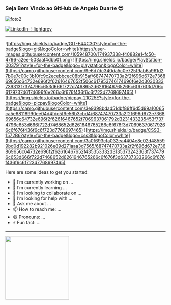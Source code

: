### Seja Bem Vindo ao GitHub de Angelo Duarte 😎

![foto2](https://user-images.githubusercontent.com/105948700/175038399-e1df62a0-64b5-475a-b67e-150533910f5e.png)

[![LinkedIn-!-lightgrey](https://user-images.githubusercontent.com/105948700/174935724-0651e55c-120c-4d70-a457-186db1a5965b.svg)](https://www.linkedin.com/in/angelo-braga-duarte-11608aab/)

<hr>

![https://img.shields.io/badge/GIT-E44C30?style=for-the-badge&logo=git&logoColor=white](https://user-images.githubusercontent.com/105948700/174937338-f40882e1-fc50-4796-a2ee-503aaf4dbb01.png)
![https://img.shields.io/badge/PlayStation-003791?style=for-the-badge&logo=playstation&logoColor=white](https://camo.githubusercontent.com/9e6d7dc340da5c0e725f9ab6a961d27b0e7c00c3b10fc9c2ecebbcec08b915af/68747470733a2f2f696d672e736869656c64732e696f2f62616467652f506c617953746174696f6e2d3030333739313f7374796c653d666f722d7468652d6261646765266c6f676f3d706c617973746174696f6e266c6f676f436f6c6f723d7768697465)
![https://img.shields.io/badge/picpay-21C25E?style=for-the-badge&logo=picpay&logoColor=white](https://camo.githubusercontent.com/3e9398bdad51dbf89ff6d5d99a10065ca5e68118990ee04d4fdc5f9e56b3cbd4/68747470733a2f2f696d672e736869656c64732e696f2f62616467652f7069637061792d3231433235453f7374796c653d666f722d7468652d6261646765266c6f676f3d706963706179266c6f676f436f6c6f723d7768697465)
![https://img.shields.io/badge/CSS3-1572B6?style=for-the-badge&logo=css3&logoColor=white](https://camo.githubusercontent.com/3a0f693cfa032ea4404e8e02d485599bd0d192282b921026e89d271aaa3d7565/68747470733a2f2f696d672e736869656c64732e696f2f62616467652f435353332d3135373242363f7374796c653d666f722d7468652d6261646765266c6f676f3d63737333266c6f676f436f6c6f723d7768697465)
 
Here are some ideas to get you started:

- 🔭 I’m currently working on ...
- 🌱 I’m currently learning ...
- 👯 I’m looking to collaborate on ...
- 🤔 I’m looking for help with ...
- 💬 Ask me about ...
- 📫 How to reach me: ...
- 😄 Pronouns: ...
- ⚡ Fun fact: ...

<hr>

<img height="200cm" src="https://github-readme-stats.vercel.app/api?username=Angeloduarte25&theme=dark&show_icons=true"/>



